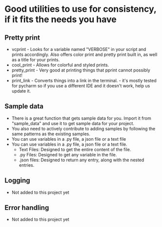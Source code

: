 # Good utilities to use for consistency, if it fits the needs you have

## Pretty print

- vcprint - Looks for a variable named "VERBOSE" in your script and prints accordingly. Also offers color print and pretty print built in, as well as a title for your prints.
- cool_print - Allows for colorful and styled prints.
- pretty_print - Very good at printing things that pprint cannot possibly print!
- print_link - Converts things into a link in the terminal. - it's mostly tested for pycharm so if you use a different IDE and it doesn't work, help us update it.

## Sample data
- There is a great function that gets sample data for you. Import it from "sample_data" and use it to get sample data for your project.
- You also need to actively contribute to adding samples by following the same patterns as the existing samples.
- You can use variables in a .py file, a json file or a text file
- You can use variables in a .py file, a json file or a text file.
    - Text Files: Designed to get the entire content of the file.
    - .py Files: Designed to get any variable in the file.
    - .json files: Designed to return any entry, along with the nested entries.

## Logging
- Not added to this project yet

## Error handling
- Not added to this project yet
